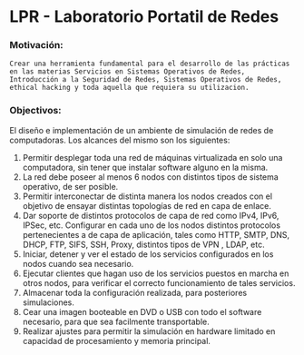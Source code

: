 # LPR - Laboratorio Portatil de Redes

### Motivación:
	Crear una herramienta fundamental para el desarrollo de las prácticas en las materias Servicios en Sistemas Operativos de Redes, Introducción a la Seguridad de Redes, Sistemas Operativos de Redes, ethical hacking y toda aquella que requiera su utilizacion.

### Objectivos:
El diseño e implementación de un ambiente de simulación de redes de computadoras. Los alcances del mismo son los siguientes:

 1. Permitir desplegar toda una red de máquinas virtualizada en solo una computadora, sin tener que instalar software alguno en la misma.
 2. La red debe poseer al menos 6 nodos con distintos tipos de sistema operativo, de ser posible.
 3. Permitir interconectar de distinta manera los nodos creados con el objetivo de ensayar distintas topologías de red en capa de enlace.
 4. Dar soporte de distintos protocolos de capa de red  como IPv4, IPv6, IPSec, etc.
 Configurar en cada uno de los nodos distintos protocolos pertenecientes a de capa de aplicación, tales como HTTP, SMTP, DNS, DHCP, FTP, SIFS, SSH, Proxy, distintos tipos de VPN , LDAP, etc.
 5. Iniciar, detener y ver el estado de los servicios configurados en los nodos cuando sea necesario.
 6. Ejecutar clientes que hagan uso de los servicios puestos en marcha en otros nodos, para verificar el correcto funcionamiento de tales servicios.
 7. Almacenar toda la configuración realizada, para posteriores simulaciones.
 8. Cear una imagen booteable en DVD o USB  con todo el software necesario, para que sea facilmente transportable.
 9. Realizar ajustes para permitir la simulación en hardware limitado en capacidad de procesamiento y memoria principal.
